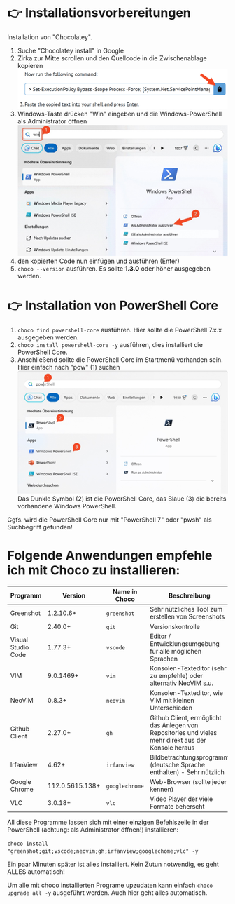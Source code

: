 # 👉 Installationsvorbereitungen

Installation von "Chocolatey".

1. Suche "Chocolatey install" in Google
2. Zirka zur Mitte scrollen und den Quellcode in die Zwischenablage kopieren
![Installatinsbefehl für Choco](assets/SCR-20230422-tgif.png)
1. Windows-Taste drücken "Win" eingeben und die Windows-PowerShell als Administrator öffnen
![Windows PowerShell im Startmenü](assets/SCR-20230422-tihd.jpeg)
1. den kopierten Code nun einfügen und ausführen (Enter)
2. `choco --version` ausführen. Es sollte **1.3.0** oder höher ausgegeben werden.

# 👉 Installation von PowerShell Core

1. `choco find powershell-core` ausführen. Hier sollte die PowerShell 7.x.x ausgegeben werden.
2. `choco install powershell-core -y` ausführen, dies installiert die PowerShell Core.
3. Anschließend sollte die PowerShell Core im Startmenü vorhanden sein. Hier einfach nach "pow" (1) suchen
![PowerShell Core im Startmenü](assets/SCR-20230422-tjyb.jpeg)
Das Dunkle Symbol (2) ist die PowerShell Core, das Blaue (3) die bereits vorhandene Windows PowerShell.

Ggfs. wird die PowerShell Core nur mit "PowerShell 7" oder "pwsh" als Suchbegriff gefunden!

# Folgende Anwendungen empfehle ich mit Choco zu installieren:

| Programm | Version    | Name in Choco | Beschreibung |
|----------|------------|---------------|--------------|
| Greenshot|1.2.10.6+   | `greenshot`   | Sehr nützliches Tool zum erstellen von Screenshots |
| Git      | 2.40.0+    | `git`         | Versionskontrolle |
| Visual Studio Code | 1.77.3+ | `vscode` | Editor / Entwicklungsumgebung für alle möglichen Sprachen |
| VIM      | 9.0.1469+  | `vim`         | Konsolen-Texteditor (sehr zu empfehle) oder alternativ NeoVIM s.u. |
| NeoVIM   | 0.8.3+     | `neovim`      | Konsolen-Texteditor, wie VIM mit kleinen Unterschieden |
| Github Client | 2.27.0+ | `gh`        | Github Client, ermöglicht das Anlegen von Repositories und vieles mehr direkt aus der Konsole heraus |
| IrfanView | 4.62+     | `irfanview`   | Bildbetrachtungsprogramm (deutsche Sprache enthalten) - Sehr nützlich |
| Google Chrome | 112.0.5615.138+ | `googlechrome` | Web-Browser (sollte jeder kennen) |
| VLC      | 3.0.18+    | `vlc`         | Video Player der viele Formate beherscht |

All diese Programme lassen sich mit einer einzigen Befehlszeile in der PowerShell (achtung: als Administrator öffnen!) installieren:

`choco install "greenshot;git;vscode;neovim;gh;irfanview;googlechome;vlc" -y`

Ein paar Minuten später ist alles installiert. Kein Zutun notwendig, es geht ALLES automatisch!

Um alle mit choco installierten Programe upzudaten kann einfach `choco upgrade all -y` ausgeführt werden. Auch hier geht alles automatisch.
